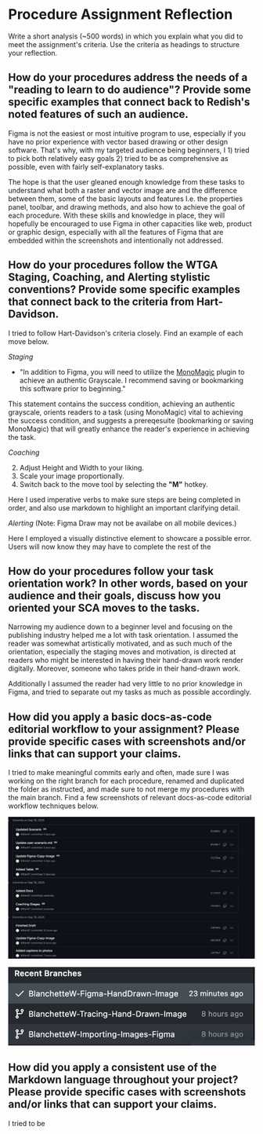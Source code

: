 # Procedure Assignment Reflection

Write a short analysis (~500 words) in which you explain what you did to meet the assignment's criteria. Use the criteria as headings to structure your reflection.

## How do your procedures address the needs of a "reading to learn to do audience"? Provide some specific examples that connect back to Redish's noted features of such an audience.

Figma is not the easiest or most intuitive program to use, especially if you have no prior experience with vector based drawing or other design software. That's why, with my targeted audience being beginners, I 1) tried to pick both relatively easy goals 2) tried to be as comprehensive as possible, even with fairly self-explanatory tasks.

The hope is that the user gleaned enough knowledge from these tasks to understand what both a raster and vector image are and the difference between them,  some of the basic layouts and features I.e. the properties panel, toolbar, and drawing methods, and also how to achieve the goal of each procedure. With these skills and knowledge in place, they will hopefully be encouraged to use Figma in other capacities like web, product or graphic design, especially with all the features of Figma that are embedded within the screenshots and intentionally not addressed.


## How do your procedures follow the WTGA Staging, Coaching, and Alerting stylistic conventions? Provide some specific examples that connect back to the criteria from Hart-Davidson.

I tried to follow Hart-Davidson's criteria closely. Find an example of each move below.

*Staging*
- "In addition to Figma, you will need to utilize the [MonoMagic]("https://www.figma.com/community/plugin/1301603282794767236/monomagic-desaturate-frames-vectors") plugin to achieve an authentic Grayscale. I recommend saving or bookmarking this software prior to beginning."

This statement contains the success condition, achieving an authentic grayscale, orients readers to a task (using MonoMagic) vital to achieving the success condition, and suggests a prereqesuite (bookmarking or saving MonoMagic) that will greatly enhance the reader's experience in achieving the task.

*Coaching*

2. Adjust Height and Width to your liking.
3. Scale your image proportionally.
4. Switch back to the move tool by selecting the **"M"** hotkey.

Here I used imperative verbs to make sure steps are being completed in order, and also use markdown to highlight an important clarifying detail.

*Alerting*
(Note: Figma Draw may not be availabe on all mobile devices.)

Here I employed a visually distinctive element to showcare a possible error. Users will now know they may have to complete the rest of the 


## How do your procedures follow your task orientation work? In other words, based on your audience and their goals, discuss how you oriented your SCA moves to the tasks.

Narrowing my audience down to a beginner level and focusing on the publishing industry helped me a lot with task orientation. I assumed the reader was somewhat artistically motivated, and as such much of the orientation, especially the staging moves and motivation, is directed at readers who might be interested in having their hand-drawn work render digitally. Moreover, someone who takes pride in their hand-drawn work.

Additionally I assumed the reader had very little to no prior knowledge in Figma, and tried to separate out my tasks as much as possible accordingly.


## How did you apply a basic docs-as-code editorial workflow to your assignment? Please provide specific cases with screenshots and/or links that can support your claims.

I tried to make meaningful commits early and often, made sure I was working on the right branch for each procedure, renamed and duplicated the folder as instructed, and made sure to not merge my procedures with the main branch. Find a few screenshots of relevant docs-as-code editorial workflow techniques below.


![Meaningful Commits](./../images/Reflection_Images/Meaningful%20Commits.png)

![Separate Branches](./../images/Reflection_Images/Separate%20Branches.png)





## How did you apply a consistent use of the Markdown language throughout your project? Please provide specific cases with screenshots and/or links that can support your claims.

I tried to be 

